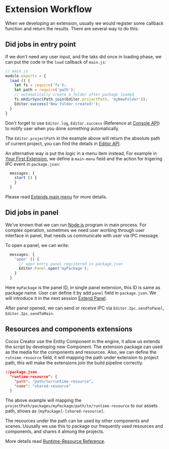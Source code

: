 # Extension Workflow

When we developing an extension, usually we would register some callback function and return the results. There are several way to do this:

## Did jobs in entry point

If we don't need any user input, and the taks did once in loading phase, we can put the code in the `load` callback of `main.js`:

```js
// main.js
module.exports = {
  load () {
    let fs = require('fs');
    let path = require('path');
    // automatically create a folder after package loaded
    fs.mkdirSync(Path.join(Editor.projectPath, 'myNewFolder'));
    Editor.success('New folder created!');
  }
}
```

Don't forget to use `Editor.log`, `Editor.success` (Reference at [Console API](api/editor-framework/main/console.md#)) to notify user when you done something automatically.

The `Editor.projectPath` in the example above will return the absolute path of current project, you can find the details in [Editor API](api/editor-framework/main/editor.md).

An alternative way is put the logic in a menu item instead, For example in [Your First Extension](your-first-extension.md), we define a `main-menu` field and the action for trigering IPC event in `package.json`:

```js
  messages: {
    start () {
    }
  }
```

Please read [Extends main menu](extends-main-menu.md) for more details.

## Did jobs in panel

We've known that we can run [Node.js](http://nodejs.org/) program in main process. For complex operation, sometimes we need user working through user interface in panel, that needs us communicate with user via IPC message.

To open a panel, we can write:

```js
  messages: {
    'open' () {
      // open entry panel registered in package.json
      Editor.Panel.open('myPackage');
    }
  }
```

Here `myPackage` is the panel ID, in single panel extension, this ID is same as package name. User can define it by add `panel` field in `package.json`. We will introduce it in the next session [Extend Panel](extends-panel.md).

After panel opened, we can send or receive IPC via  `Editor.Ipc.sendToPanel`, `Editor.Ipc.sendToMain`.

## Resources and components extensions

Cocos Creator use the Entity Component in the engine, it allow us extends the script by developing new Component. The extension package can used as the media for the components and resources. Also, we can define the `rutnime-resource` field, it will mapping the path under extension to project path, this will make the extensions join the build pipeline correctly.

```json
//package.json
  "runtime-resource": {
    "path": "path/to/runtime-resource",
    "name": "shared-resource"
  }
```

The above example will mapping the `projectPath/packages/myPackage/path/to/runtime-resource` to our assets path, shows as `[myPackage]-[shared-resource]`.

The resources under the path can be used by other components and scenes. Ususally we use this to package our frequently used resources and components, and shares it almong the projects.

More details read [Runtime-Resource Reference](reference/package-json-reference.md#runtime-resource-object-).